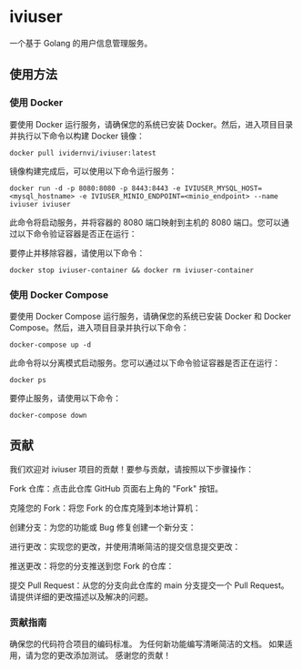 # iviuser

一个基于 Golang 的用户信息管理服务。

## 使用方法

### 使用 Docker

要使用 Docker 运行服务，请确保您的系统已安装 Docker。然后，进入项目目录并执行以下命令以构建 Docker 镜像：

```shell
docker pull ividernvi/iviuser:latest
```

镜像构建完成后，可以使用以下命令运行服务：

```shell
docker run -d -p 8080:8080 -p 8443:8443 -e IVIUSER_MYSQL_HOST=<mysql_hostname> -e IVIUSER_MINIO_ENDPOINT=<minio_endpoint> --name iviuser iviuser
```

此命令将启动服务，并将容器的 8080 端口映射到主机的 8080 端口。您可以通过以下命令验证容器是否正在运行：

要停止并移除容器，请使用以下命令：

```shell
docker stop iviuser-container && docker rm iviuser-container
```

### 使用 Docker Compose

要使用 Docker Compose 运行服务，请确保您的系统已安装 Docker 和 Docker Compose。然后，进入项目目录并执行以下命令：

```shell
docker-compose up -d
```

此命令将以分离模式启动服务。您可以通过以下命令验证容器是否正在运行：

```shell
docker ps
```

要停止服务，请使用以下命令：

```shell
docker-compose down
```

## 贡献

我们欢迎对 iviuser 项目的贡献！要参与贡献，请按照以下步骤操作：

Fork 仓库：点击此仓库 GitHub 页面右上角的 "Fork" 按钮。

克隆您的 Fork：将您 Fork 的仓库克隆到本地计算机：

创建分支：为您的功能或 Bug 修复创建一个新分支：

进行更改：实现您的更改，并使用清晰简洁的提交信息提交更改：

推送更改：将您的分支推送到您 Fork 的仓库：

提交 Pull Request：从您的分支向此仓库的 main 分支提交一个 Pull Request。请提供详细的更改描述以及解决的问题。

### 贡献指南
确保您的代码符合项目的编码标准。
为任何新功能编写清晰简洁的文档。
如果适用，请为您的更改添加测试。
感谢您的贡献！